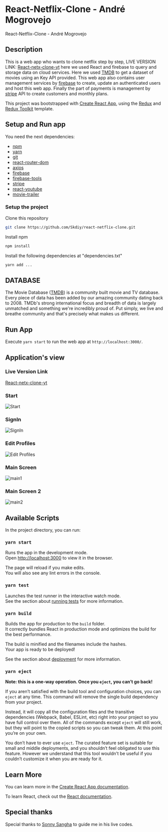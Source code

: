 # React-Netflix-Clone - André Mogrovejo 

React-Netflix-Clone - André Mogrovejo

## Description

This is a web app who wants to clone netflix step by step, LIVE VERSION LINK: [React-netx-clone-yt](https://netx-clone-yt.web.app) here we used React and firebase to query and storage data on cloud services. Here we used [TMDB](https://www.themoviedb.org/) to get a dataset of movies using an Key API provided. This web app also contains user management services by [firebase](https://firebase.google.com/) to create, update an authenticated users and host this web app. Finally the part of payments is management by [stripe](https://stripe.com/es-us) API to create customers and monthly plans.

This project was bootstrapped with [Create React App](https://github.com/facebook/create-react-app), using the [Redux](https://redux.js.org/) and [Redux Toolkit](https://redux-toolkit.js.org/) template.


## Setup and Run app

You need the next dependencies:
* [npm](https://www.npmjs.com/)
* [yarn](https://yarnpkg.com)
* [git](https://git-scm.com/)
* [react-router-dom](https://reactrouter.com/web/guides/quick-start)
* [axios](https://www.npmjs.com/package/axios)
* [firebase](https://firebase.google.com/)
* [firebase-tools](https://firebase.google.com/)
* [stripe](https://stripe.com/es-us)
* [react-youtube](https://www.npmjs.com/package/react-youtube)
* [movie-trailer](https://www.npmjs.com/package/movie-trailer)
<!-- * [@material-ui/core](https://material-ui.com) -->
<!-- * [Semantic-UI-React](https://react.semantic-ui.com/) -->

### Setup the project

Clone this repository
``` bash
git clone https://github.com/Skdiy/react-netflix-clone.git
```

Install npm
``` bash
npm install
```

Install the following dependencies at "dependencies.txt"
``` bash
yarn add ...
```

## DATABASE

The Movie Database ([TMDB](https://www.themoviedb.org/)) is a community built movie and TV database. Every piece of data has been added by our amazing community dating back to 2008. TMDb's strong international focus and breadth of data is largely unmatched and something we're incredibly proud of. Put simply, we live and breathe community and that's precisely what makes us different.

## Run App

Execute `yarn start` to run the web app at `http://localhost:3000/`.

## Application's view

### Live Version Link

[React-netx-clone-yt](https://netx-clone-yt.web.app)

### Start
![Start](https://github.com/Skdiy/react-netflix-clone/blob/master/captures/start.JPG)
### SignIn
![SignIn](https://github.com/Skdiy/react-netflix-clone/blob/master/captures/signin.JPG)
### Edit Profiles
![Edit Profiles](https://github.com/Skdiy/react-netflix-clone/blob/master/captures/ediprofile.JPG)
### Main Screen
![main1](https://github.com/Skdiy/react-netflix-clone/blob/master/captures/main1.JPG)
### Main Screen 2
![main2](https://github.com/Skdiy/react-netflix-clone/blob/master/captures/main2.JPG)

## Available Scripts

In the project directory, you can run:

### `yarn start`

Runs the app in the development mode.<br />
Open [http://localhost:3000](http://localhost:3000) to view it in the browser.

The page will reload if you make edits.<br />
You will also see any lint errors in the console.

### `yarn test`

Launches the test runner in the interactive watch mode.<br />
See the section about [running tests](https://facebook.github.io/create-react-app/docs/running-tests) for more information.

### `yarn build`

Builds the app for production to the `build` folder.<br />
It correctly bundles React in production mode and optimizes the build for the best performance.

The build is minified and the filenames include the hashes.<br />
Your app is ready to be deployed!

See the section about [deployment](https://facebook.github.io/create-react-app/docs/deployment) for more information.

### `yarn eject`

**Note: this is a one-way operation. Once you `eject`, you can’t go back!**

If you aren’t satisfied with the build tool and configuration choices, you can `eject` at any time. This command will remove the single build dependency from your project.

Instead, it will copy all the configuration files and the transitive dependencies (Webpack, Babel, ESLint, etc) right into your project so you have full control over them. All of the commands except `eject` will still work, but they will point to the copied scripts so you can tweak them. At this point you’re on your own.

You don’t have to ever use `eject`. The curated feature set is suitable for small and middle deployments, and you shouldn’t feel obligated to use this feature. However we understand that this tool wouldn’t be useful if you couldn’t customize it when you are ready for it.

## Learn More

You can learn more in the [Create React App documentation](https://facebook.github.io/create-react-app/docs/getting-started).

To learn React, check out the [React documentation](https://reactjs.org/).

## Special thanks

Special thanks to [Sonny Sangha](https://www.youtube.com/user/ssangha32) to guide me in his live codes.
